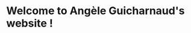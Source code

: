 <!doctype html>
<title> Angèle Guicharnaud </title>

<head>
<h1> Welcome to Angèle Guicharnaud's website ! </h1>
  </head>


